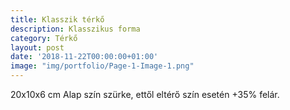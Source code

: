 ```yaml
---
title: Klasszik térkő
description: Klasszikus forma
category: Térkő
layout: post
date: '2018-11-22T00:00:00+01:00'
image: "img/portfolio/Page-1-Image-1.png"
---
```

20x10x6 cm Alap szín szürke, ettől eltérő szín esetén +35% felár.
